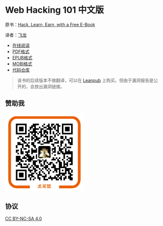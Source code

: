 # Web Hacking 101 中文版

原书：[Hack, Learn, Earn, with a Free E-Book](https://www.hackerone.com/blog/Hack-Learn-Earn-with-a-Free-E-Book)

译者：[飞龙](https://github.com/wizardforcel)

+ [在线阅读](https://www.gitbook.com/book/wizardforcel/web-hacking-101/details)
+ [PDF格式](https://www.gitbook.com/download/pdf/book/wizardforcel/web-hacking-101)
+ [EPUB格式](https://www.gitbook.com/download/epub/book/wizardforcel/web-hacking-101)
+ [MOBI格式](https://www.gitbook.com/download/mobi/book/wizardforcel/web-hacking-101)
+ [代码仓库](https://github.com/wizardforcel/web-hacking-101-zh)

> 该书的后续版本不做翻译，可以在 [Leanpub](https://leanpub.com/web-hacking-101) 上购买。但由于漏洞报告是公开的，会放出漏洞链接。

## 赞助我

![](img/qr_alipay.png)

## 协议

[CC BY-NC-SA 4.0](http://creativecommons.org/licenses/by-nc-sa/4.0/)
